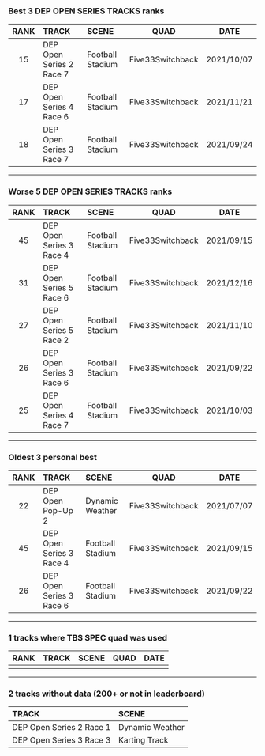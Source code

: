 ### Best 3 DEP OPEN SERIES TRACKS ranks
|RANK|TRACK|SCENE|QUAD|DATE|
|:---:|:---|:---|:---:|:---:|
|15|DEP Open Series 2 Race 7|Football Stadium|Five33Switchback|2021/10/07|
|17|DEP Open Series 4 Race 6|Football Stadium|Five33Switchback|2021/11/21|
|18|DEP Open Series 3 Race 7|Football Stadium|Five33Switchback|2021/09/24|
---
### Worse 5 DEP OPEN SERIES TRACKS ranks
|RANK|TRACK|SCENE|QUAD|DATE|
|:---:|:---|:---|:---:|:---:|
|45|DEP Open Series 3 Race 4|Football Stadium|Five33Switchback|2021/09/15|
|31|DEP Open Series 5 Race 6|Football Stadium|Five33Switchback|2021/12/16|
|27|DEP Open Series 5 Race 2|Football Stadium|Five33Switchback|2021/11/10|
|26|DEP Open Series 3 Race 6|Football Stadium|Five33Switchback|2021/09/22|
|25|DEP Open Series 4 Race 7|Football Stadium|Five33Switchback|2021/10/03|
---
### Oldest 3 personal best
|RANK|TRACK|SCENE|QUAD|DATE|
|:---:|:---|:---|:---:|:---:|
|22|DEP Open Pop-Up 2|Dynamic Weather|Five33Switchback|2021/07/07|
|45|DEP Open Series 3 Race 4|Football Stadium|Five33Switchback|2021/09/15|
|26|DEP Open Series 3 Race 6|Football Stadium|Five33Switchback|2021/09/22|
---
### 1 tracks where TBS SPEC quad was used
|RANK|TRACK|SCENE|QUAD|DATE|
|:---:|:---|:---|:---:|:---:|
||||||
---
### 2 tracks without data (200+ or not in leaderboard)
|TRACK|SCENE|
|:---|:---|
|DEP Open Series 2 Race 1|Dynamic Weather|
|DEP Open Series 3 Race 3|Karting Track|
